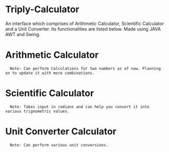 # Triply-Calculator
An interface which comprises of Arithmetic Calculator, Scientific Calculator and a Unit Converter. Its functionalities are listed below. Made using JAVA AWT and Swing.
 # Arithmetic Calculator
      Note: Can perform Calculations for two numbers as of now. Planning on to update it with more combinations.
 # Scientific Calculator
      Note: Takes input in radians and can help you convert it into various trignometric values.
 # Unit Converter Calculator
      Note: Can perform various unit conversions.
